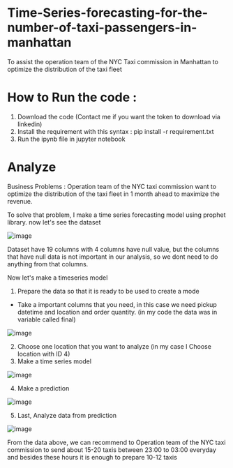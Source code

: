# Time-Series-forecasting-for-the-number-of-taxi-passengers-in-manhattan

To assist the operation team of the NYC Taxi commission in Manhattan to optimize the distribution of the taxi fleet

# How to Run the code :
1. Download the code (Contact me if you want the token to download via linkedin)
2. Install the requirement with this syntax : pip install -r requirement.txt
3. Run the ipynb file in jupyter notebook

# Analyze

Business Problems : Operation team of the NYC taxi commission want to optimize the distribution of the taxi fleet in 1 month ahead to maximize the revenue.

To solve that problem, I make a time series forecasting model using prophet library. now let's see the dataset

![image](https://user-images.githubusercontent.com/94748637/204725977-1937f571-41fd-4ce8-bd46-6fdb85a1dcc6.png)

Dataset have 19 columns with 4 columns have null value, but the columns that have null data is not important in our analysis, so we dont need to do anything from that columns.

Now let's make a timeseries model
1. Prepare the data so that it is ready to be used to create a mode
 - Take a important columns that you need, in this case we need pickup datetime and location and order quantity. (in my code the data was in variable called final)

![image](https://user-images.githubusercontent.com/94748637/204727257-837cdb15-4b1b-40bf-900b-ef023a55dff1.png)

2. Choose one location that you want to analyze (in my case I Choose location with ID 4)
3. Make a time series model

![image](https://user-images.githubusercontent.com/94748637/204727546-8def7d3c-cb35-4d04-aa13-7eb363d2e4e7.png)

4. Make a prediction

![image](https://user-images.githubusercontent.com/94748637/204727611-99cd6875-6832-44e0-920b-3366f3374198.png)

5. Last, Analyze data from prediction

![image](https://user-images.githubusercontent.com/94748637/204727802-429afc4f-2ce1-43d1-8ae8-8ea50a79a28f.png)

From the data above, we can recommend to Operation team of the NYC taxi commission to send about 15-20 taxis between 23:00 to 03:00 everyday and besides these hours it is enough to prepare 10-12 taxis
